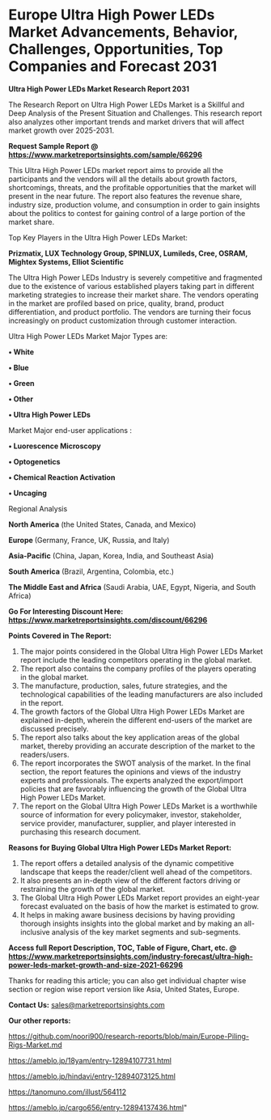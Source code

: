 # Europe Ultra High Power LEDs Market Advancements, Behavior, Challenges, Opportunities, Top Companies and Forecast 2031

<strong>Ultra High Power LEDs Market Research Report 2031</strong>

The Research Report on Ultra High Power LEDs Market is a Skillful and Deep Analysis of the Present Situation and Challenges. This research report also analyzes other important trends and market drivers that will affect market growth over 2025-2031.

<strong>Request Sample Report @ <a href=https://www.marketreportsinsights.com/sample/66296>https://www.marketreportsinsights.com/sample/66296</a></strong>

This Ultra High Power LEDs market report aims to provide all the participants and the vendors will all the details about growth factors, shortcomings, threats, and the profitable opportunities that the market will present in the near future. The report also features the revenue share, industry size, production volume, and consumption in order to gain insights about the politics to contest for gaining control of a large portion of the market share.

Top Key Players in the Ultra High Power LEDs Market:

<strong>Prizmatix, LUX Technology Group, SPINLUX, Lumileds, Cree, OSRAM, Mightex Systems, Elliot Scientific</strong>

The Ultra High Power LEDs Industry is severely competitive and fragmented due to the existence of various established players taking part in different marketing strategies to increase their market share. The vendors operating in the market are profiled based on price, quality, brand, product differentiation, and product portfolio. The vendors are turning their focus increasingly on product customization through customer interaction.

Ultra High Power LEDs Market Major Types are:

<strong>• White

• Blue

• Green

• Other

• Ultra High Power LEDs</strong>

Market Major end-user applications :

<strong>• Luorescence Microscopy

• Optogenetics

• Chemical Reaction Activation

• Uncaging</strong>

Regional Analysis

</u><strong><b>North America</b></strong> (the United States, Canada, and Mexico)

<strong><b>Europe </b></strong>(Germany, France, UK, Russia, and Italy)

<strong><b>Asia-Pacific</b></strong> (China, Japan, Korea, India, and Southeast Asia)

<strong><b>South America</b></strong> (Brazil, Argentina, Colombia, etc.)

<strong><b>The Middle East and Africa</b></strong> (Saudi Arabia, UAE, Egypt, Nigeria, and South Africa)

<strong>Go For Interesting Discount Here: <a href=https://www.marketreportsinsights.com/discount/66296>https://www.marketreportsinsights.com/discount/66296</a></strong>

<strong>Points Covered in The Report:</strong>
<ol>
  <li>The major points considered in the Global Ultra High Power LEDs Market report include the leading competitors operating in the global market.</li>
  <li>The report also contains the company profiles of the players operating in the global market.</li>
  <li>The manufacture, production, sales, future strategies, and the technological capabilities of the leading manufacturers are also included in the report.</li>
  <li>The growth factors of the Global Ultra High Power LEDs Market are explained in-depth, wherein the different end-users of the market are discussed precisely.</li>
  <li>The report also talks about the key application areas of the global market, thereby providing an accurate description of the market to the readers/users.</li>
  <li>The report incorporates the SWOT analysis of the market. In the final section, the report features the opinions and views of the industry experts and professionals. The experts analyzed the export/import policies that are favorably influencing the growth of the Global Ultra High Power LEDs Market.</li>
  <li>The report on the Global Ultra High Power LEDs Market is a worthwhile source of information for every policymaker, investor, stakeholder, service provider, manufacturer, supplier, and player interested in purchasing this research document.</li>
</ol>
<strong>Reasons for Buying Global Ultra High Power LEDs Market Report:</strong>

<ol>
  <li>The report offers a detailed analysis of the dynamic competitive landscape that keeps the reader/client well ahead of the competitors.</li>
  <li>It also presents an in-depth view of the different factors driving or restraining the growth of the global market.</li>
  <li>The Global Ultra High Power LEDs Market report provides an eight-year forecast evaluated on the basis of how the market is estimated to grow.</li>
  <li>It helps in making aware business decisions by having providing thorough insights insights into the global market and by making an all-inclusive analysis of the key market segments and sub-segments.</li>
</ol>
<strong>Access full Report Description, TOC, Table of Figure, Chart, etc. @ <a href=https://www.marketreportsinsights.com/industry-forecast/ultra-high-power-leds-market-growth-and-size-2021-66296>https://www.marketreportsinsights.com/industry-forecast/ultra-high-power-leds-market-growth-and-size-2021-66296</a></strong>


Thanks for reading this article; you can also get individual chapter wise section or region wise report version like Asia, United States, Europe.

<strong>Contact Us:</strong>
sales@marketreportsinsights.com

<strong>Our other reports:</strong>

<a href=https://github.com/noori900/research-reports/blob/main/Europe-Piling-Rigs-Market.md>https://github.com/noori900/research-reports/blob/main/Europe-Piling-Rigs-Market.md</a>

<a href=https://ameblo.jp/18yam/entry-12894107731.html>https://ameblo.jp/18yam/entry-12894107731.html</a>

<a href=https://ameblo.jp/hindavi/entry-12894073125.html>https://ameblo.jp/hindavi/entry-12894073125.html</a>

<a href=https://tanomuno.com/illust/564112>https://tanomuno.com/illust/564112</a>

<a href=https://ameblo.jp/cargo656/entry-12894137436.html>https://ameblo.jp/cargo656/entry-12894137436.html</a>"
